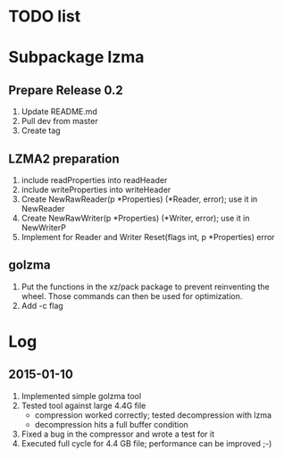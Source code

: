 # TODO list

# Subpackage lzma

## Prepare Release 0.2

1. Update README.md
2. Pull dev from master
3. Create tag

## LZMA2 preparation

1. include readProperties into readHeader
2. include writeProperties into writeHeader
3. Create
    NewRawReader(p *Properties) (*Reader, error);
   use it in NewReader
4. Create
    NewRawWriter(p *Properties) (*Writer, error);
   use it in NewWriterP
5. Implement for Reader and Writer
    Reset(flags int, p *Properties) error

## golzma

1. Put the functions in the xz/pack package to prevent reinventing the
   wheel. Those commands can then be used for optimization.
2. Add -c  flag

# Log

## 2015-01-10

1. Implemented simple golzma tool
2. Tested tool against large 4.4G file
    - compression worked correctly; tested decompression with lzma
    - decompression hits a full buffer condition
3. Fixed a bug in the compressor and wrote a test for it
4. Executed full cycle for 4.4 GB file; performance can be improved ;-)

